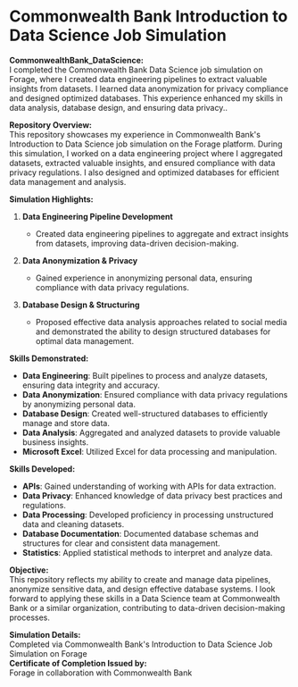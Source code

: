 # Commonwealth Bank Introduction to Data Science Job Simulation
**CommonwealthBank_DataScience:** <br>
I completed the Commonwealth Bank Data Science job simulation on Forage, where I created data engineering pipelines to extract valuable insights from datasets. I learned data anonymization for privacy compliance and designed optimized databases. This experience enhanced my skills in data analysis, database design, and ensuring data privacy..

**Repository Overview:**  
This repository showcases my experience in Commonwealth Bank's Introduction to Data Science job simulation on the Forage platform. During this simulation, I worked on a data engineering project where I aggregated datasets, extracted valuable insights, and ensured compliance with data privacy regulations. I also designed and optimized databases for efficient data management and analysis.

**Simulation Highlights:**  

1. **Data Engineering Pipeline Development**  
   - Created data engineering pipelines to aggregate and extract insights from datasets, improving data-driven decision-making.

2. **Data Anonymization & Privacy**  
   - Gained experience in anonymizing personal data, ensuring compliance with data privacy regulations.

3. **Database Design & Structuring**  
   - Proposed effective data analysis approaches related to social media and demonstrated the ability to design structured databases for optimal data management.

**Skills Demonstrated:**  
- **Data Engineering**: Built pipelines to process and analyze datasets, ensuring data integrity and accuracy.  
- **Data Anonymization**: Ensured compliance with data privacy regulations by anonymizing personal data.  
- **Database Design**: Created well-structured databases to efficiently manage and store data.  
- **Data Analysis**: Aggregated and analyzed datasets to provide valuable business insights.  
- **Microsoft Excel**: Utilized Excel for data processing and manipulation.

**Skills Developed:**  
- **APIs**: Gained understanding of working with APIs for data extraction.  
- **Data Privacy**: Enhanced knowledge of data privacy best practices and regulations.  
- **Data Processing**: Developed proficiency in processing unstructured data and cleaning datasets.  
- **Database Documentation**: Documented database schemas and structures for clear and consistent data management.  
- **Statistics**: Applied statistical methods to interpret and analyze data.

**Objective:**  
This repository reflects my ability to create and manage data pipelines, anonymize sensitive data, and design effective database systems. I look forward to applying these skills in a Data Science team at Commonwealth Bank or a similar organization, contributing to data-driven decision-making processes.

**Simulation Details:**  
Completed via Commonwealth Bank's Introduction to Data Science Job Simulation on Forage  
**Certificate of Completion Issued by:**  
Forage in collaboration with Commonwealth Bank
